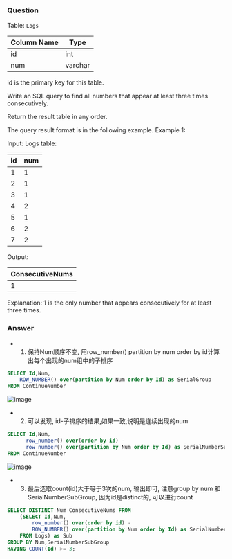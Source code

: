 ### Question

Table: `Logs`


| Column Name | Type    |
|-------------|---------|
| id          | int     |
| num         | varchar |

id is the primary key for this table.
 

Write an SQL query to find all numbers that appear at least three times consecutively.

Return the result table in any order.

The query result format is in the following example.
Example 1:

Input: 
Logs table:

| id | num |
|----|-----|
| 1  | 1   |
| 2  | 1   |
| 3  | 1   |
| 4  | 2   |
| 5  | 1   |
| 6  | 2   |
| 7  | 2   |

Output: 

| ConsecutiveNums |
|-----------------|
| 1               |

Explanation: 1 is the only number that appears consecutively for at least three times.


### Answer

- 1. 保持Num顺序不变, 用row_number() partition by num order by id计算出每个出现的num组中的子排序
```sql
SELECT Id,Num,
	ROW_NUMBER() over(partition by Num order by Id) as SerialGroup
FROM ContinueNumber

```
![image](https://user-images.githubusercontent.com/89485280/147188620-bf187736-4b1a-48c7-8cdd-4d8ca61155d9.png)



- 2. 可以发现, id-子排序的结果,如果一致,说明是连续出现的num

```sql
SELECT Id,Num,
      row_number() over(order by id) -
      row_number() over(partition by Num order by Id) as SerialNumberSubGroup
FROM ContinueNumber
```

![image](https://user-images.githubusercontent.com/89485280/147188794-7535b6eb-baa9-4954-a4c8-126f550ca17d.png)


- 3. 最后选取count(id)大于等于3次的num, 输出即可, 注意group by num 和 SerialNumberSubGroup, 因为id是distinct的, 可以进行count

```sql
SELECT DISTINCT Num ConsecutiveNums FROM 
	(SELECT Id,Num,
		row_number() over(order by id) -
		ROW_NUMBER() over(partition by Num order by Id) as SerialNumberSubGroup
	FROM Logs) as Sub
GROUP BY Num,SerialNumberSubGroup 
HAVING COUNT(Id) >= 3;
```




